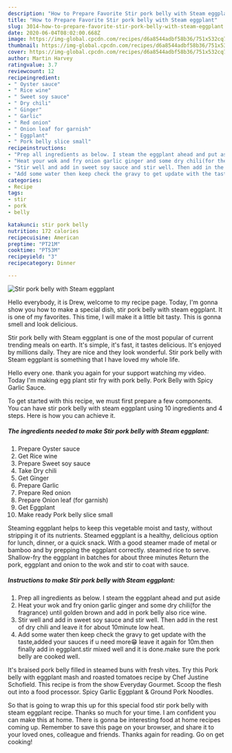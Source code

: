 ```yaml
---
description: "How to Prepare Favorite Stir pork belly with Steam eggplant"
title: "How to Prepare Favorite Stir pork belly with Steam eggplant"
slug: 3014-how-to-prepare-favorite-stir-pork-belly-with-steam-eggplant
date: 2020-06-04T08:02:00.668Z
image: https://img-global.cpcdn.com/recipes/d6a8544adbf58b36/751x532cq70/stir-pork-belly-with-steam-eggplant-recipe-main-photo.jpg
thumbnail: https://img-global.cpcdn.com/recipes/d6a8544adbf58b36/751x532cq70/stir-pork-belly-with-steam-eggplant-recipe-main-photo.jpg
cover: https://img-global.cpcdn.com/recipes/d6a8544adbf58b36/751x532cq70/stir-pork-belly-with-steam-eggplant-recipe-main-photo.jpg
author: Martin Harvey
ratingvalue: 3.7
reviewcount: 12
recipeingredient:
- " Oyster sauce"
- " Rice wine"
- " Sweet soy sauce"
- " Dry chili"
- " Ginger"
- " Garlic"
- " Red onion"
- " Onion leaf for garnish"
- " Eggplant"
- " Pork belly slice small"
recipeinstructions:
- "Prep all ingredients as below. I steam the eggplant ahead and put aside"
- "Heat your wok and fry onion garlic ginger and some dry chili(for the fragrance) until golden brown and add in pork belly also rice wine."
- "Stir well and add in sweet soy sauce and stir well. Then add in the rest of dry chili and leave it for about 10minute low heat."
- "Add some water then keep check the gravy to get update with the taste,added your sauces if u need more😁 leave it again for 10m.then finally add in eggplant.stir mixed well and it is done.make sure the pork belly are cooked well."
categories:
- Recipe
tags:
- stir
- pork
- belly

katakunci: stir pork belly 
nutrition: 172 calories
recipecuisine: American
preptime: "PT21M"
cooktime: "PT53M"
recipeyield: "3"
recipecategory: Dinner

---
```



![Stir pork belly with Steam eggplant](https://img-global.cpcdn.com/recipes/d6a8544adbf58b36/751x532cq70/stir-pork-belly-with-steam-eggplant-recipe-main-photo.jpg)

Hello everybody, it is Drew, welcome to my recipe page. Today, I'm gonna show you how to make a special dish, stir pork belly with steam eggplant. It is one of my favorites. This time, I will make it a little bit tasty. This is gonna smell and look delicious.

Stir pork belly with Steam eggplant is one of the most popular of current trending meals on earth. It's simple, it's fast, it tastes delicious. It's enjoyed by millions daily. They are nice and they look wonderful. Stir pork belly with Steam eggplant is something that I have loved my whole life.

Hello every one. thank you again for your support watching my video. Today I&#39;m making egg plant stir fry with pork belly. Pork Belly with Spicy Garlic Sauce.


To get started with this recipe, we must first prepare a few components. You can have stir pork belly with steam eggplant using 10 ingredients and 4 steps. Here is how you can achieve it.

<!--inarticleads1-->

##### The ingredients needed to make Stir pork belly with Steam eggplant:

1. Prepare  Oyster sauce
1. Get  Rice wine
1. Prepare  Sweet soy sauce
1. Take  Dry chili
1. Get  Ginger
1. Prepare  Garlic
1. Prepare  Red onion
1. Prepare  Onion leaf (for garnish)
1. Get  Eggplant
1. Make ready  Pork belly slice small


Steaming eggplant helps to keep this vegetable moist and tasty, without stripping it of its nutrients. Steamed eggplant is a healthy, delicious option for lunch, dinner, or a quick snack. With a good steamer made of metal or bamboo and by prepping the eggplant correctly. steamed rice to serve. Shallow-fry the eggplant in batches for about three minutes Return the pork, eggplant and onion to the wok and stir to coat with sauce. 

<!--inarticleads2-->

##### Instructions to make Stir pork belly with Steam eggplant:

1. Prep all ingredients as below. I steam the eggplant ahead and put aside
1. Heat your wok and fry onion garlic ginger and some dry chili(for the fragrance) until golden brown and add in pork belly also rice wine.
1. Stir well and add in sweet soy sauce and stir well. Then add in the rest of dry chili and leave it for about 10minute low heat.
1. Add some water then keep check the gravy to get update with the taste,added your sauces if u need more😁 leave it again for 10m.then finally add in eggplant.stir mixed well and it is done.make sure the pork belly are cooked well.


It&#39;s braised pork belly filled in steamed buns with fresh vites. Try this Pork belly with eggplant mash and roasted tomatoes recipe by Chef Justine Schofield. This recipe is from the show Everyday Gourmet. Scoop the flesh out into a food processor. Spicy Garlic Eggplant &amp; Ground Pork Noodles. 

So that is going to wrap this up for this special food stir pork belly with steam eggplant recipe. Thanks so much for your time. I am confident you can make this at home. There is gonna be interesting food at home recipes coming up. Remember to save this page on your browser, and share it to your loved ones, colleague and friends. Thanks again for reading. Go on get cooking!
